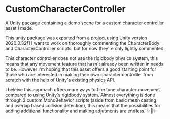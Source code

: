 # CustomCharacterController
A Unity package containing a demo scene for a custom character controller asset I made.

  This unity package was exported from a project using Unity version 2020.3.32f1
I want to work on thoroughly commenting the CharacterBody and CharacterController scripts, but for now they're only lightly commented.

  This character controller does not use the rigidbody physics system, this means that any movement feature that hasn't already been written in needs to be. However I'm hoping that this asset offers a good starting point for those who are interested in making their own character controller from scratch with the help of Unity's existing physics API.

  I beleive this approach offers more ways to fine tune character movement compared to using Unity's rigidbody system. Almost everything is done through 2 custom MonoBehavior scripts (aside from basic mesh casting and overlap based collision detection), this means that the possibilities for adding additional functionality and making adjutments are endless. ✨🌠✨
